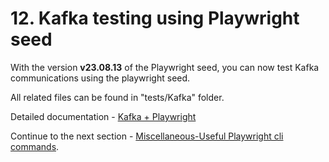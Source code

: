 # 12. Kafka testing using Playwright seed

With the version **v23.08.13** of the Playwright seed, you can now test Kafka communications using the playwright seed.

All related files can be found in "tests/Kafka" folder.

Detailed documentation - [Kafka + Playwright](../../tests/Kafka/README.md)

Continue to the next section - [Miscellaneous-Useful Playwright cli commands](MISC-Miscellaneous-Useful%20Playwright%20CLI%20Commands.md).